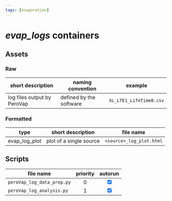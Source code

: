 ```yaml
---
tags: [evaporation]
---
```

# *evap_logs* containers

## Assets
### Raw

| short description           | naming convention       | example                 |
| --------------------------- | ----------------------- | ----------------------- |
| log files output by PeroVap | defined by the software | `XL_LTE1_LifeTime0.csv` |

### Formatted

| type          | short description       | file name                |
| ------------- | ----------------------- | ------------------------ |
| evap_log_plot | plot of a single source | `<source>_log_plot.html` | 

## Scripts

| file name                   | priority |             autorun             |
| --------------------------- |:--------:|:-------------------------------:|
| `peroVap_log_data_prep.py` |    0     | <input type="checkbox" checked> |
| `peroVap_log_analysis.py`    |    1     | <input type="checkbox" checked> |
